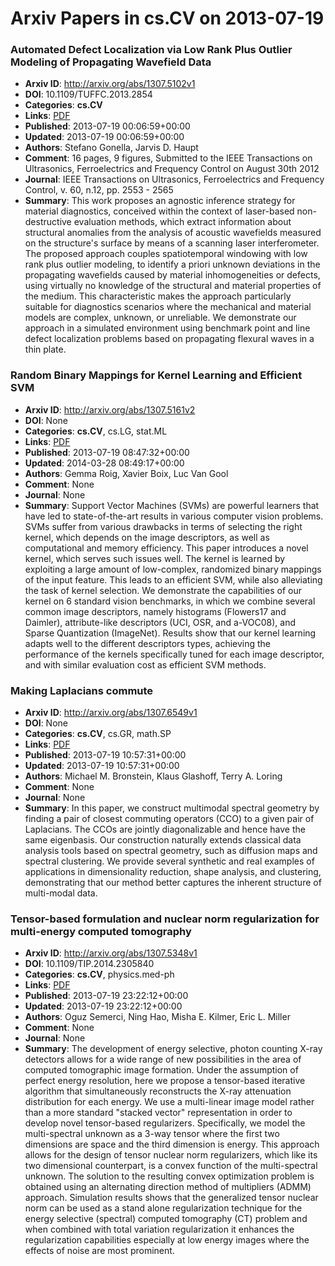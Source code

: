 # Arxiv Papers in cs.CV on 2013-07-19
### Automated Defect Localization via Low Rank Plus Outlier Modeling of Propagating Wavefield Data
- **Arxiv ID**: http://arxiv.org/abs/1307.5102v1
- **DOI**: 10.1109/TUFFC.2013.2854
- **Categories**: **cs.CV**
- **Links**: [PDF](http://arxiv.org/pdf/1307.5102v1)
- **Published**: 2013-07-19 00:06:59+00:00
- **Updated**: 2013-07-19 00:06:59+00:00
- **Authors**: Stefano Gonella, Jarvis D. Haupt
- **Comment**: 16 pages, 9 figures, Submitted to the IEEE Transactions on
  Ultrasonics, Ferroelectrics and Frequency Control on August 30th 2012
- **Journal**: IEEE Transactions on Ultrasonics, Ferroelectrics and Frequency
  Control, v. 60, n.12, pp. 2553 - 2565
- **Summary**: This work proposes an agnostic inference strategy for material diagnostics, conceived within the context of laser-based non-destructive evaluation methods, which extract information about structural anomalies from the analysis of acoustic wavefields measured on the structure's surface by means of a scanning laser interferometer. The proposed approach couples spatiotemporal windowing with low rank plus outlier modeling, to identify a priori unknown deviations in the propagating wavefields caused by material inhomogeneities or defects, using virtually no knowledge of the structural and material properties of the medium. This characteristic makes the approach particularly suitable for diagnostics scenarios where the mechanical and material models are complex, unknown, or unreliable. We demonstrate our approach in a simulated environment using benchmark point and line defect localization problems based on propagating flexural waves in a thin plate.



### Random Binary Mappings for Kernel Learning and Efficient SVM
- **Arxiv ID**: http://arxiv.org/abs/1307.5161v2
- **DOI**: None
- **Categories**: **cs.CV**, cs.LG, stat.ML
- **Links**: [PDF](http://arxiv.org/pdf/1307.5161v2)
- **Published**: 2013-07-19 08:47:32+00:00
- **Updated**: 2014-03-28 08:49:17+00:00
- **Authors**: Gemma Roig, Xavier Boix, Luc Van Gool
- **Comment**: None
- **Journal**: None
- **Summary**: Support Vector Machines (SVMs) are powerful learners that have led to state-of-the-art results in various computer vision problems. SVMs suffer from various drawbacks in terms of selecting the right kernel, which depends on the image descriptors, as well as computational and memory efficiency. This paper introduces a novel kernel, which serves such issues well. The kernel is learned by exploiting a large amount of low-complex, randomized binary mappings of the input feature. This leads to an efficient SVM, while also alleviating the task of kernel selection. We demonstrate the capabilities of our kernel on 6 standard vision benchmarks, in which we combine several common image descriptors, namely histograms (Flowers17 and Daimler), attribute-like descriptors (UCI, OSR, and a-VOC08), and Sparse Quantization (ImageNet). Results show that our kernel learning adapts well to the different descriptors types, achieving the performance of the kernels specifically tuned for each image descriptor, and with similar evaluation cost as efficient SVM methods.



### Making Laplacians commute
- **Arxiv ID**: http://arxiv.org/abs/1307.6549v1
- **DOI**: None
- **Categories**: **cs.CV**, cs.GR, math.SP
- **Links**: [PDF](http://arxiv.org/pdf/1307.6549v1)
- **Published**: 2013-07-19 10:57:31+00:00
- **Updated**: 2013-07-19 10:57:31+00:00
- **Authors**: Michael M. Bronstein, Klaus Glashoff, Terry A. Loring
- **Comment**: None
- **Journal**: None
- **Summary**: In this paper, we construct multimodal spectral geometry by finding a pair of closest commuting operators (CCO) to a given pair of Laplacians. The CCOs are jointly diagonalizable and hence have the same eigenbasis. Our construction naturally extends classical data analysis tools based on spectral geometry, such as diffusion maps and spectral clustering. We provide several synthetic and real examples of applications in dimensionality reduction, shape analysis, and clustering, demonstrating that our method better captures the inherent structure of multi-modal data.



### Tensor-based formulation and nuclear norm regularization for multi-energy computed tomography
- **Arxiv ID**: http://arxiv.org/abs/1307.5348v1
- **DOI**: 10.1109/TIP.2014.2305840
- **Categories**: **cs.CV**, physics.med-ph
- **Links**: [PDF](http://arxiv.org/pdf/1307.5348v1)
- **Published**: 2013-07-19 23:22:12+00:00
- **Updated**: 2013-07-19 23:22:12+00:00
- **Authors**: Oguz Semerci, Ning Hao, Misha E. Kilmer, Eric L. Miller
- **Comment**: None
- **Journal**: None
- **Summary**: The development of energy selective, photon counting X-ray detectors allows for a wide range of new possibilities in the area of computed tomographic image formation. Under the assumption of perfect energy resolution, here we propose a tensor-based iterative algorithm that simultaneously reconstructs the X-ray attenuation distribution for each energy. We use a multi-linear image model rather than a more standard "stacked vector" representation in order to develop novel tensor-based regularizers. Specifically, we model the multi-spectral unknown as a 3-way tensor where the first two dimensions are space and the third dimension is energy. This approach allows for the design of tensor nuclear norm regularizers, which like its two dimensional counterpart, is a convex function of the multi-spectral unknown. The solution to the resulting convex optimization problem is obtained using an alternating direction method of multipliers (ADMM) approach. Simulation results shows that the generalized tensor nuclear norm can be used as a stand alone regularization technique for the energy selective (spectral) computed tomography (CT) problem and when combined with total variation regularization it enhances the regularization capabilities especially at low energy images where the effects of noise are most prominent.



